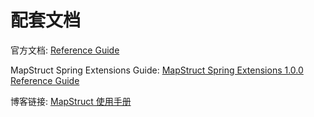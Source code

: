 # 配套文档

官方文档: [Reference Guide](https://mapstruct.org/documentation/reference-guide/)

MapStruct Spring Extensions Guide: [MapStruct Spring Extensions 1.0.0 Reference Guide](https://mapstruct.org/documentation/spring-extensions/reference/html/)

博客链接: [MapStruct 使用手册](https://mofan212.github.io/posts/MapStruct-User-Manual/)